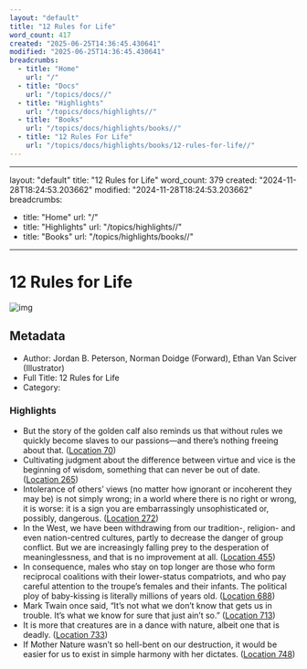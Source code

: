 ```yaml
---
layout: "default"
title: "12 Rules for Life"
word_count: 417
created: "2025-06-25T14:36:45.430641"
modified: "2025-06-25T14:36:45.430641"
breadcrumbs:
  - title: "Home"
    url: "/"
  - title: "Docs"
    url: "/topics/docs//"
  - title: "Highlights"
    url: "/topics/docs/highlights//"
  - title: "Books"
    url: "/topics/docs/highlights/books//"
  - title: "12 Rules For Life"
    url: "/topics/docs/highlights/books/12-rules-for-life//"
---
```

---
layout: "default"
title: "12 Rules for Life"
word_count: 379
created: "2024-11-28T18:24:53.203662"
modified: "2024-11-28T18:24:53.203662"
breadcrumbs:
  - title: "Home"
    url: "/"
  - title: "Highlights"
    url: "/topics/highlights//"
  - title: "Books"
    url: "/topics/highlights/books//"
---
# 12 Rules for Life

![img](https://images-na.ssl-images-amazon.com/images/I/41xrGjLlM0L._SL200_.jpg)

## Metadata

- Author: Jordan B. Peterson, Norman Doidge (Forward), Ethan Van Sciver (Illustrator)
- Full Title: 12 Rules for Life
- Category: 

### Highlights

- But the story of the golden calf also reminds us that without rules we quickly become slaves to our passions—and there’s nothing freeing about that. ([Location 70](https://readwise.io/to_kindle?action=open&asin=B01FPGY5T0&location=70))
- Cultivating judgment about the difference between virtue and vice is the beginning of wisdom, something that can never be out of date. ([Location 265](https://readwise.io/to_kindle?action=open&asin=B01FPGY5T0&location=265))
- Intolerance of others’ views (no matter how ignorant or incoherent they may be) is not simply wrong; in a world where there is no right or wrong, it is worse: it is a sign you are embarrassingly unsophisticated or, possibly, dangerous. ([Location 272](https://readwise.io/to_kindle?action=open&asin=B01FPGY5T0&location=272))
- In the West, we have been withdrawing from our tradition-, religion- and even nation-centred cultures, partly to decrease the danger of group conflict. But we are increasingly falling prey to the desperation of meaninglessness, and that is no improvement at all. ([Location 455](https://readwise.io/to_kindle?action=open&asin=B01FPGY5T0&location=455))
- In consequence, males who stay on top longer are those who form reciprocal coalitions with their lower-status compatriots, and who pay careful attention to the troupe’s females and their infants. The political ploy of baby-kissing is literally millions of years old. ([Location 688](https://readwise.io/to_kindle?action=open&asin=B01FPGY5T0&location=688))
- Mark Twain once said, “It’s not what we don’t know that gets us in trouble. It’s what we know for sure that just ain’t so.” ([Location 713](https://readwise.io/to_kindle?action=open&asin=B01FPGY5T0&location=713))
- It is more that creatures are in a dance with nature, albeit one that is deadly. ([Location 733](https://readwise.io/to_kindle?action=open&asin=B01FPGY5T0&location=733))
- If Mother Nature wasn’t so hell-bent on our destruction, it would be easier for us to exist in simple harmony with her dictates. ([Location 748](https://readwise.io/to_kindle?action=open&asin=B01FPGY5T0&location=748))
